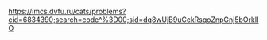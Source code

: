 https://imcs.dvfu.ru/cats/problems?cid=6834390;search=code^%3D00;sid=dq8wUjB9uCckRsqoZnpGnj5bOrkIIO
